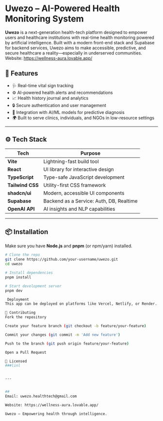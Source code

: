 # Uwezo – AI-Powered Health Monitoring System

**Uwezo** is a next-generation health-tech platform designed to empower users and healthcare institutions with real-time health monitoring powered by artificial intelligence. Built with a modern front-end stack and Supabase for backend services, Uwezo aims to make accessible, predictive, and secure healthcare a reality—especially in underserved communities.
Website: https://wellness-aura.lovable.app/

## 🌟 Features

- 🩺 Real-time vital sign tracking
- ⚙️ AI-powered health alerts and recommendations
- 📈 Health history journal and analytics
- 🔒 Secure authentication and user management
- 🧠 Integration with AI/ML models for predictive diagnosis
- 🌍 Built to serve clinics, individuals, and NGOs in low-resource settings

---

## ⚙️ Tech Stack

| Tech            | Purpose                            |
|-----------------|------------------------------------|
| **Vite**        | Lightning-fast build tool          |
| **React**       | UI library for interactive design  |
| **TypeScript**  | Type-safe JavaScript development   |
| **Tailwind CSS**| Utility-first CSS framework        |
| **shadcn/ui**   | Modern, accessible UI components   |
| **Supabase**    | Backend as a Service: Auth, DB, Realtime |
| **OpenAI API**  | AI insights and NLP capabilities   |

---

## 📦 Installation

Make sure you have **Node.js** and **pnpm** (or npm/yarn) installed.

```bash
# Clone the repo
git clone https://github.com/your-username/uwezo.git
cd uwezo

# Install dependencies
pnpm install

# Start development server
pnpm dev

 Deployment
This app can be deployed on platforms like Vercel, Netlify, or Render.

🤝 Contributing
Fork the repository

Create your feature branch (git checkout -b feature/your-feature)

Commit your changes (git commit -m 'Add new feature')

Push to the branch (git push origin feature/your-feature)

Open a Pull Request

📄 Licensed
###linl


---


##
Email: uwezo.healthtech@gmail.com

Website: https://wellness-aura.lovable.app/

Uwezo – Empowering health through intelligence. 
